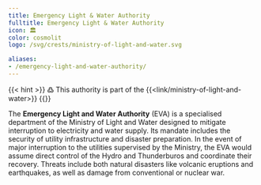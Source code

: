 ```yaml
---
title: Emergency Light & Water Authority
fulltitle: Emergency Light & Water Authority
icon: 🏛️
color: cosmolit
logo: /svg/crests/ministry-of-light-and-water.svg

aliases:
- /emergency-light-and-water-authority/
---
```

{{< hint >}}
߷ This authority is part of the {{<link/ministry-of-light-and-water>}}
{{</hint>}}

The <span class="fi fi-min-light-and-water fis"></span> **Emergency Light and Water Authority** (EVA) is a specialised department of the Ministry of Light and Water designed to mitigate interruption to electricity and water supply. Its mandate includes the security of utility infrastructure and disaster preparation. In the event of major interruption to the utilities supervised by the Ministry, the EVA would assume direct control of the Hydro and Thunderburos and coordinate their recovery. Threats include both natural disasters like volcanic eruptions and earthquakes, as well as damage from conventional or nuclear war.